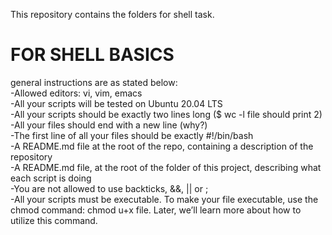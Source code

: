 This repository contains the folders for shell task. 
<h1>FOR SHELL BASICS</h1>
general instructions are as stated below:
<br>-Allowed editors: vi, vim, emacs
<br>-All your scripts will be tested on Ubuntu 20.04 LTS
<br>-All your scripts should be exactly two lines long ($ wc -l file should print 2)
<br>-All your files should end with a new line (why?)
<br>-The first line of all your files should be exactly #!/bin/bash
<br>-A README.md file at the root of the repo, containing a description of the repository
<br>-A README.md file, at the root of the folder of this project, describing what each script is doing
<br>-You are not allowed to use backticks, &&, || or ;
<br>-All your scripts must be executable. To make your file executable, use the chmod command: chmod u+x file. Later, we’ll learn more about how to utilize this command.

